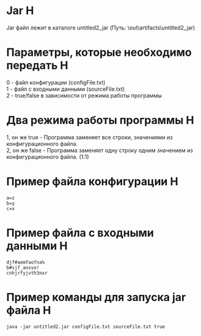 # Jar H
Jar файл лежит в каталоге untitled2_jar (Путь: \out\artifacts\untitled2_jar)

# Параметры, которые необходимо передать H
0 - файл конфигурации (configFile.txt) </br>
1 - файл с входными данными (sourceFile.txt)</br>
2 - true/false в зависимости от режима работы программы</br>

# Два режима работы программы H
1, он же true - Программа заменяет все строки, значениями из конфигурационного файла.</br>
2, он же false - Программа заменяет одну строку одним значением из конфигурационного файла. (1:1)</br>

# Пример файла конфигурации H
```
a=z
b=y
c=x
```

# Пример файла с входными данными H

```
djf#aemfaofna%
b#sjf_ansvo!
cnhjrfyjvth3nxr
```
# Пример команды для запуска jar файла  H

```
java -jar untitled2.jar configFile.txt sourceFile.txt true
```
